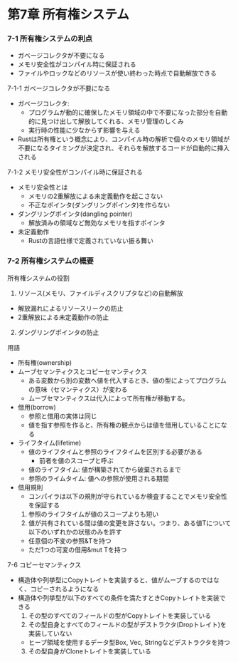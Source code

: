 第7章 所有権システム
=================

### 7-1 所有権システムの利点

- ガベージコレクタが不要になる
- メモリ安全性がコンパイル時に保証される
- ファイルやロックなどのリソースが使い終わった時点で自動解放できる

7-1-1 ガベージコレクタが不要になる

- ガベージコレクタ:
  - プログラムが動的に確保したメモリ領域の中で不要になった部分を自動的に見つけ出して解放してくれる、メモリ管理のしくみ
  - 実行時の性能に少なからず影響を与える
- Rustは所有権という概念により、コンパイル時の解析で個々のメモリ領域が不要になるタイミングが決定され、それらを解放するコードが自動的に挿入される

7-1-2 メモリ安全性がコンパイル時に保証される

- メモリ安全性とは
  - メモリの2重解放による未定義動作を起こさない
  - 不正なポインタ(ダングリングポインタ)を作らない
- ダングリングポインタ(dangling pointer)
  - 解放済みの領域など無効なメモリを指すポインタ
- 未定義動作
  - Rustの言語仕様で定義されていない振る舞い

### 7-2 所有権システムの概要

所有権システムの役割

1. リソース(メモリ、ファイルディスクリプタなど)の自動解放
  - 解放漏れによるリソースリークの防止
  - 2重解放による未定義動作の防止
2. ダングリングポインタの防止

用語

- 所有権(ownership)
- ムーブセマンティクスとコピーセマンティクス
  - ある変数から別の変数へ値を代入するとき、値の型によってプログラムの意味（セマンティクス）が変わる
  - ムーブセマンティクスは代入によって所有権が移動する。
- 借用(borrow)
  - 参照と借用の実体は同じ
  - 値を指す参照を作ると、所有権の観点からは値を借用していることになる
- ライフタイム(lifetime)
  - 値のライフタイムと参照のライフタイムを区別する必要がある
    - 前者を値のスコープと呼ぶ
  - 値のライフタイム: 値が構築されてから破棄されるまで
  - 参照のライムタイム: 値への参照が使用される期間
- 借用規則
  - コンパイラは以下の規則が守られているか検査することでメモリ安全性を保証する
  1. 参照のライフタイムが値のスコープよりも短い
  2. 値が共有されている間は値の変更を許さない。つまり、ある値Tについて以下のいずれかの状態のみを許す
    - 任意個の不変の参照&Tを持つ
    - ただ1つの可変の借用&mut Tを持つ


7-6 コピーセマンティクス

- 構造体や列挙型にCopyトレイトを実装すると、値がムーブするのではなく、コピーされるようになる
- 構造体や列挙型が以下のすべての条件を満たすときCopyトレイトを実装できる
  1. その型のすべてのフィールドの型がCopyトレイトを実装している
  2. その型自身とすべてのフィールドの型がデストラクタ(Dropトレイト)を実装していない
    - ヒープ領域を使用するデータ型Box<T>, Vec<T>, Stringなどデストラクタを持つ
  3. その型自身がCloneトレイトを実装している
